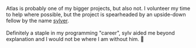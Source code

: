 Atlas is probably one of my bigger projects, but also not. I volunteer my time to help where possible, but the project is spearheaded by an upside-down fellow by the name [sylver](https://github.com/sylv).
\
\
Definitely a staple in my programming "career", sylv aided me beyond explanation and I would not be where I am without him. 💖
